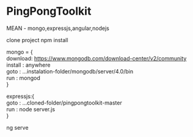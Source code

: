 # PingPongToolkit
MEAN - mongo,expressjs,angular,nodejs

clone project
npm install

mongo = {  
  download: https://www.mongodb.com/download-center/v2/community  
  install : anywhere  
  goto    : ...instalation-folder/mongodb/server/4.0/bin  
  run     : mongod  
}  
  
expressjs:{  
  goto    : ...cloned-folder/pingpongtoolkit-master  
  run     : node server.js  
}  
  
ng serve
